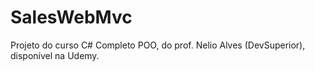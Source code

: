 # SalesWebMvc
Projeto do curso C# Completo POO, do prof. Nelio Alves (DevSuperior), disponível na Udemy.
